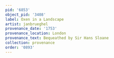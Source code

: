 ```yaml
---
pid: '6853'
object_pid: '3408'
label: Oxen in a Landscape
artist: janbrueghel
provenance_date: '1753'
provenance_location: London
provenance_text: Bequeathed by Sir Hans Sloane
collection: provenance
order: '0893'
---
```

